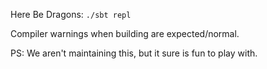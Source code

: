 Here Be Dragons: `./sbt repl`

Compiler warnings when building are expected/normal.

PS: We aren't maintaining this, but it sure is fun to play with.

